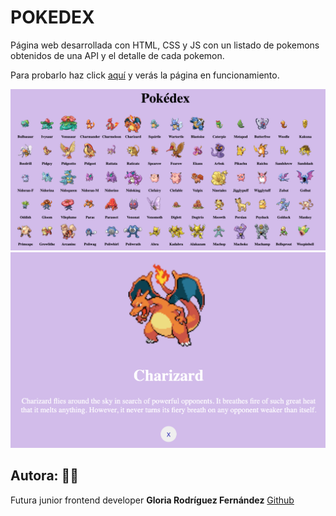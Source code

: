 # POKEDEX

Página web desarrollada con HTML, CSS y JS con un listado de pokemons obtenidos de una API y el detalle de cada pokemon.

Para probarlo haz click [aquí](https://gloriarodrife.github.io/Pokedex/) y verás la página en funcionamiento.

![image](images/page.png)
![image](images/detail.png)

## Autora: :woman_technologist:

Futura junior frontend developer **Gloria Rodríguez Fernández** [Github](https://github.com/gloriarodrife)
